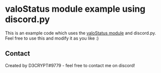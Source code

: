 # valoStatus module example using discord.py

This is an example code which uses the [valoStatus module](https://pypi.org/project/valoStatus/) and discord.py.
Feel free to use this and modify it as you like :)


## Contact
Created by D3CRYPT#9779 - feel free to contact me on discord!
